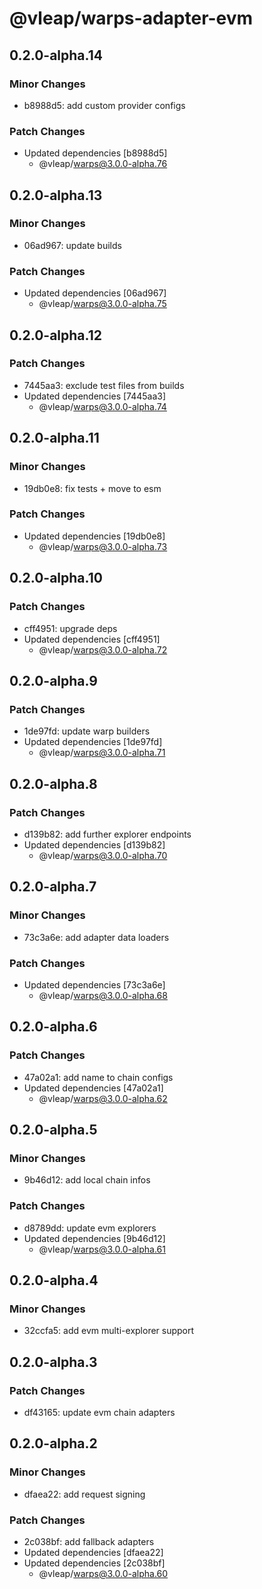 # @vleap/warps-adapter-evm

## 0.2.0-alpha.14

### Minor Changes

- b8988d5: add custom provider configs

### Patch Changes

- Updated dependencies [b8988d5]
  - @vleap/warps@3.0.0-alpha.76

## 0.2.0-alpha.13

### Minor Changes

- 06ad967: update builds

### Patch Changes

- Updated dependencies [06ad967]
  - @vleap/warps@3.0.0-alpha.75

## 0.2.0-alpha.12

### Patch Changes

- 7445aa3: exclude test files from builds
- Updated dependencies [7445aa3]
  - @vleap/warps@3.0.0-alpha.74

## 0.2.0-alpha.11

### Minor Changes

- 19db0e8: fix tests + move to esm

### Patch Changes

- Updated dependencies [19db0e8]
  - @vleap/warps@3.0.0-alpha.73

## 0.2.0-alpha.10

### Patch Changes

- cff4951: upgrade deps
- Updated dependencies [cff4951]
  - @vleap/warps@3.0.0-alpha.72

## 0.2.0-alpha.9

### Patch Changes

- 1de97fd: update warp builders
- Updated dependencies [1de97fd]
  - @vleap/warps@3.0.0-alpha.71

## 0.2.0-alpha.8

### Patch Changes

- d139b82: add further explorer endpoints
- Updated dependencies [d139b82]
  - @vleap/warps@3.0.0-alpha.70

## 0.2.0-alpha.7

### Minor Changes

- 73c3a6e: add adapter data loaders

### Patch Changes

- Updated dependencies [73c3a6e]
  - @vleap/warps@3.0.0-alpha.68

## 0.2.0-alpha.6

### Patch Changes

- 47a02a1: add name to chain configs
- Updated dependencies [47a02a1]
  - @vleap/warps@3.0.0-alpha.62

## 0.2.0-alpha.5

### Minor Changes

- 9b46d12: add local chain infos

### Patch Changes

- d8789dd: update evm explorers
- Updated dependencies [9b46d12]
  - @vleap/warps@3.0.0-alpha.61

## 0.2.0-alpha.4

### Minor Changes

- 32ccfa5: add evm multi-explorer support

## 0.2.0-alpha.3

### Patch Changes

- df43165: update evm chain adapters

## 0.2.0-alpha.2

### Minor Changes

- dfaea22: add request signing

### Patch Changes

- 2c038bf: add fallback adapters
- Updated dependencies [dfaea22]
- Updated dependencies [2c038bf]
  - @vleap/warps@3.0.0-alpha.60
